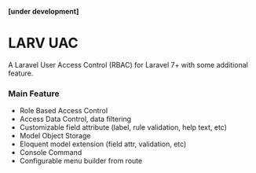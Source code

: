   **[under development]**

# LARV UAC

A Laravel User Access Control (RBAC) for Laravel 7+ with some additional feature.

### Main Feature

- Role Based Access Control
- Access Data Control, data filtering
- Customizable field attribute (label, rule validation, help text, etc)
- Model Object Storage
- Eloquent model extension (field attr, validation, etc)
- Console Command
- Configurable menu builder from route